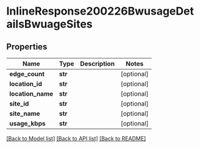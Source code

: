 # InlineResponse200226BwusageDetailsBwuageSites

## Properties
Name | Type | Description | Notes
------------ | ------------- | ------------- | -------------
**edge_count** | **str** |  | [optional] 
**location_id** | **str** |  | [optional] 
**location_name** | **str** |  | [optional] 
**site_id** | **str** |  | [optional] 
**site_name** | **str** |  | [optional] 
**usage_kbps** | **str** |  | [optional] 

[[Back to Model list]](../README.md#documentation-for-models) [[Back to API list]](../README.md#documentation-for-api-endpoints) [[Back to README]](../README.md)

